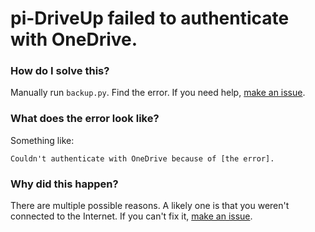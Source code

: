 # pi-DriveUp failed to authenticate with OneDrive.
### How do I solve this?
Manually run `backup.py`. Find the error. If you need help, [make an issue](https://github.com/KTibow/pi-DriveUp/issues/new).   
### What does the error look like?
Something like:
```
Couldn't authenticate with OneDrive because of [the error].
```
### Why did this happen?
There are multiple possible reasons. A likely one is that you weren't connected to the Internet. If you can't fix it, [make an issue](https://github.com/KTibow/pi-DriveUp/issues/new).
